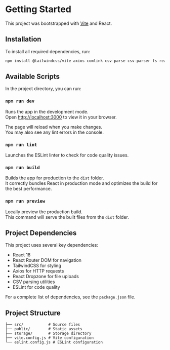 # Getting Started

This project was bootstrapped with [Vite](https://vitejs.dev/) and React.

## Installation

To install all required dependencies, run:

```bash
npm install @tailwindcss/vite axios comlink csv-parse csv-parser fs react react-dom react-dropzone react-router-dom tailwindcss @eslint/js @types/react @types/react-dom @vitejs/plugin-react eslint eslint-plugin-react eslint-plugin-react-hooks eslint-plugin-react-refresh globals vite worker-loader && npm audit fix --force
```

## Available Scripts

In the project directory, you can run:

### `npm run dev`

Runs the app in the development mode.\
Open [http://localhost:3000](http://localhost:3000) to view it in your browser.

The page will reload when you make changes.\
You may also see any lint errors in the console.

### `npm run lint`

Launches the ESLint linter to check for code quality issues.

### `npm run build`

Builds the app for production to the `dist` folder.\
It correctly bundles React in production mode and optimizes the build for the best performance.

### `npm run preview`

Locally preview the production build.\
This command will serve the built files from the `dist` folder.

## Project Dependencies

This project uses several key dependencies:

- React 18
- React Router DOM for navigation
- TailwindCSS for styling
- Axios for HTTP requests
- React Dropzone for file uploads
- CSV parsing utilities
- ESLint for code quality

For a complete list of dependencies, see the `package.json` file.

## Project Structure

```
├── src/           # Source files
├── public/        # Static assets
├── storage/       # Storage directory
├── vite.config.js # Vite configuration
└── eslint.config.js # ESLint configuration
```
